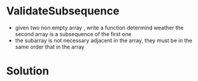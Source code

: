 # ValidateSubsequence
- given two non empty array , write a function determind weather the second array is a subsequence of the first one
- the subarray is not necessary adjacent in the array, they must be in the same order that in the array
# Solution

